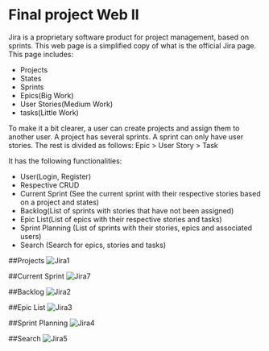 # Final project Web II
Jira is a proprietary software product for project management, based on sprints.
This web page is a simplified copy of what is the official Jira page.
This page includes:
* Projects
* States
* Sprints
* Epics(Big Work)
* User Stories(Medium Work)
* tasks(Little Work)

To make it a bit clearer, a user can create projects and assign them to another user. A project has several sprints. A sprint can only have user stories. The rest is divided as follows:
Epic > User Story > Task

It has the following functionalities:
* User(Login, Register)
* Respective CRUD
* Current Sprint (See the current sprint with their respective stories based on a project and states)
* Backlog(List of sprints with stories that have not been assigned)
* Epic List(List of epics with their respective stories and tasks)
* Sprint Planning (List of sprints with their stories, epics and associated users)
* Search (Search for epics, stories and tasks)

##Projects
![Jira1](https://github.com/santiagomonterof/Jira/assets/108990849/46102cde-30ca-4cc8-9662-00a530cee249)

##Current Sprint
![Jira7](https://github.com/santiagomonterof/Jira/assets/108990849/0a66efd6-b99b-44e2-b8b5-8509771ff441)

##Backlog
![Jira2](https://github.com/santiagomonterof/Jira/assets/108990849/9b51e346-9010-4bfb-9601-a08de7216195)

##Epic List
![Jira3](https://github.com/santiagomonterof/Jira/assets/108990849/18ede94f-617a-4271-b1c0-732d7422f5ed)

##Sprint Planning
![Jira4](https://github.com/santiagomonterof/Jira/assets/108990849/37e96e2b-efa1-4d15-8661-91e60d25bf15)

##Search
![Jira5](https://github.com/santiagomonterof/Jira/assets/108990849/4a210d73-2ace-4a5f-9ef4-d73719d5fe7c)











